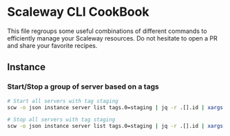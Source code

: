 # Scaleway CLI CookBook

This file regroups some useful combinations of different commands to efficiently manage your Scaleway resources.
Do not hesitate to open a PR and share your favorite recipes.

## Instance

### Start/Stop a group of server based on a tags
```bash
# Start all servers with tag staging
scw -o json instance server list tags.0=staging | jq -r .[].id | xargs scw instance server start -w

# Stop all servers with tag staging
scw -o json instance server list tags.0=staging | jq -r .[].id | xargs scw instance server stop -w
```